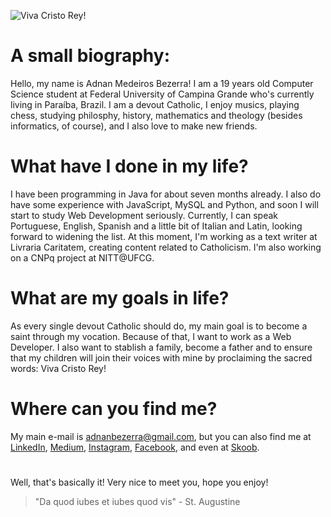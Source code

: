 ![Viva Cristo Rey!](https://imgur.com/a/BIi5FTt)

# A small biography:
Hello, my name is Adnan Medeiros Bezerra! I am a 19 years old Computer Science student at Federal University of Campina
Grande who's currently living in Paraíba, Brazil. I am a devout Catholic, I enjoy musics, playing chess, studying 
philosphy, history, mathematics and theology (besides informatics, of course), and I also love to make new friends. 

# What have I done in my life?
I have been programming in Java for about seven months already. I also do have some experience with JavaScript, MySQL and Python,
and soon I will start to study Web Development seriously. Currently, I can speak Portuguese, English, Spanish and a little bit
of Italian and Latin, looking forward to widening the list. At this moment, I'm working as a text writer at Livraria Caritatem,
creating content related to Catholicism. I'm also working on a CNPq project at NITT@UFCG.

# What are my goals in life?
As every single devout Catholic should do, my main goal is to become a saint through my vocation. Because of that, I want 
to work as a Web Developer. I also want to stablish a family, become a father and to ensure that my children will join their
voices with mine by proclaiming the sacred words: Viva Cristo Rey!

# Where can you find me?
My main e-mail is adnanbezerra@gmail.com, but you can also find me at [LinkedIn](https://www.linkedin.com/in/adnan-bezerra-374134220/), 
[Medium](https://adnanbezerra.medium.com/), [Instagram](https://www.instagram.com/adnanbezerra/), [Facebook](https://www.facebook.com/adnan.medeiros/), 
and even at [Skoob](https://www.skoob.com.br/usuario/8083065).

#

Well, that's basically it! Very nice to meet you, hope you enjoy!
> "Da quod iubes et iubes quod vis" - St. Augustine

<!---
adnanbezerra/adnanbezerra is a ✨ special ✨ repository because its `README.md` (this file) appears on your GitHub profile.
You can click the Preview link to take a look at your changes.
--->
